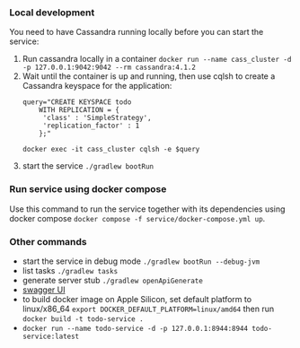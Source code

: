 ### Local development

You need to have Cassandra running locally before you can start the service:

1. Run cassandra locally in a container `docker run --name cass_cluster -d -p 127.0.0.1:9042:9042 --rm cassandra:4.1.2` 
2. Wait until the container is up and running, then use cqlsh to create a Cassandra keyspace for the application:
    ```shell
   query="CREATE KEYSPACE todo
        WITH REPLICATION = { 
         'class' : 'SimpleStrategy', 
         'replication_factor' : 1 
        };"

   docker exec -it cass_cluster cqlsh -e $query
    ```
3. start the service `./gradlew bootRun`

### Run service using docker compose

Use this command to run the service together with its dependencies using docker compose `docker compose -f service/docker-compose.yml up`.

### Other commands 

- start the service in debug mode `./gradlew bootRun --debug-jvm`
- list tasks `./gradlew tasks`
- generate server stub `./gradlew openApiGenerate`
- [swagger UI](http://localhost:8944/swagger-ui/index.html)
- to build docker image on Apple Silicon, set default platform to linux/x86_64 `export DOCKER_DEFAULT_PLATFORM=linux/amd64` then run `docker build -t todo-service .`
- `docker run --name todo-service -d -p 127.0.0.1:8944:8944 todo-service:latest`

